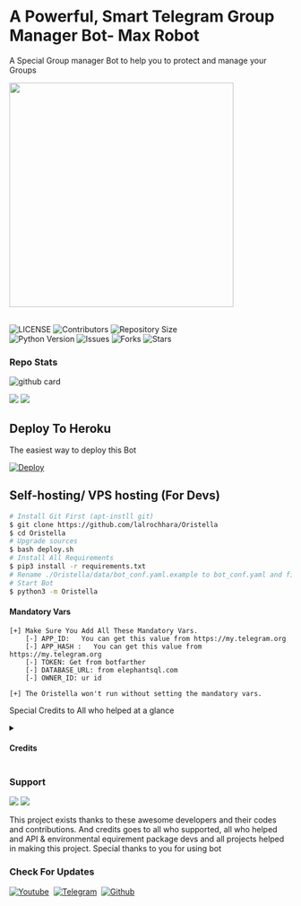 <h1>A Powerful, Smart Telegram Group Manager Bot- Max Robot</h1>

A Special Group manager Bot to help you to protect and manage your Groups


<p align="left"><a href="https://t.me/OristellaSupport"><img src="https://telegra.ph/file/db10328cdc57c10414df7.jpg" width="400" ></a></p>
<p align="left"> <br>
    <img src="https://img.shields.io/github/license/lalrochhara/Oristella?style=for-the-badge&logo=appveyor" alt="LICENSE">
    <img src="https://img.shields.io/github/contributors/lalrochhara/Oristella?style=for-the-badge&logo=appveyor" alt="Contributors">
    <img src="https://img.shields.io/github/repo-size/lalrochhara/Oristella?style=for-the-badge&logo=appveyor" alt="Repository Size"> <br>
    <img src="https://img.shields.io/badge/python-3.9-green?style=for-the-badge&logo=appveyor" alt="Python Version">
    <img src="https://img.shields.io/github/issues/lalrochhara/Oristella?style=for-the-badge&logo=appveyor" alt="Issues">
    <img src="https://img.shields.io/github/forks/lalrochhara/Oristella?style=for-the-badge&logo=appveyor" alt="Forks">
    <img src="https://img.shields.io/github/stars/lalrochhara/Oristella?style=for-the-badge&logo=appveyor" alt="Stars">
</p>


<h3> Repo Stats </h3>

![github card](https://github-readme-stats.vercel.app/api/pin/?username=maxsupun&repo=Oristella&theme=light)

<a href="https://github.com/lalrochhara"><img src="https://img.shields.io/github/stars/lalrochhara/Oristella?style=social"></a>
<a href="https://github.com/lalrochhara"><img src="https://img.shields.io/github/forks/lalrochhara/Oristella?style=social"></a>


<h2>Deploy To Heroku</h2>
The easiest way to deploy this Bot

[![Deploy](https://www.herokucdn.com/deploy/button.svg)](https://heroku.com/deploy?template=https://github.com/lalrochhara/Oristella.git)



<h2> Self-hosting/ VPS hosting (For Devs)</h2>

```sh
# Install Git First (apt-instll git)
$ git clone https://github.com/lalrochhara/Oristella
$ cd Oristella
# Upgrade sources
$ bash deploy.sh
# Install All Requirements 
$ pip3 install -r requirements.txt
# Rename ./Oristella/data/bot_conf.yaml.example to bot_conf.yaml and fill
# Start Bot 
$ python3 -m Oristella
```

<h4>Mandatory Vars </h4>

```
[+] Make Sure You Add All These Mandatory Vars. 
    [-] APP_ID:   You can get this value from https://my.telegram.org
    [-] APP_HASH :   You can get this value from https://my.telegram.org
    [-] TOKEN: Get from botfarther
    [-] DATABASE_URL: from elephantsql.com
    [-] OWNER_ID: ur id

[+] The Oristella won't run without setting the mandatory vars.
```

Special Credits to All who helped at a glance 

<details>
<summary><h4>Credits </h4></summary>
  
- [Sadew Jsk](https://Github.com/sadew451)
- [Supunma](https://Github.com/supunmadurangasl)
- [Tinurad](https://github.com/Tinurad)
- [Damantha Jayasingha](https://github.com/damantha126)
- [Deshadeeth Thisarana](https://t.me/DeshadeethThisarana)
- [TeamDaisyx](https://github.com/teamdaisyx)
  
 </details>

<h3> Support</h3>

<a href="https://t.me/OristellaSupport"><img src="https://img.shields.io/badge/Support-Telegram%20Group-blue.svg?logo=telegram"></a>
<a href="https://t.me/OristellaUpdates"><img src="https://img.shields.io/badge/Updates-Telegram%20Group-blue.svg?logo=telegram"></a>

 

This project exists thanks to these awesome developers and their codes and contributions.
And credits goes to all who supported, all who helped and API & environmental equirement package devs and all projects helped in making this project.
Special thanks to you for using bot

<h3> Check For Updates</h3> 


[![Youtube](https://img.shields.io/badge/YouTube%20Channel-ff0000?style=flat&labelColor=224242&logoColor=white&for-the-badge&logo=youtube)](https://www.youtube.com/c/NickyLalrochhara?sub_confirmation=1)&nbsp; 
[![Telegram](https://img.shields.io/badge/Oristella%20Updates-003245?style=flat&labelColor=224242&logoColor=white&for-the-badge&logo=telegram)](https://t.me/OristellaUpdates)&nbsp;
[![Github](https://img.shields.io/badge/Github-000000?style=style=flat&labelColor=224242&logoColor=white&for-the-badge&logo=github)](https://github.com/lalrochhara)
